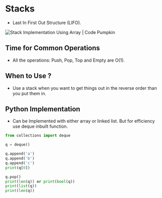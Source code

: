 # Stacks

* Last In First Out Structure (LIFO).  

![Stack Implementation Using Array | Code Pumpkin](https://codepumpkin.com/wp-content/uploads/2017/03/stack.bmp)

## Time for Common Operations

* All the operations: Push, Pop, Top and Empty are O(1).

## When to Use ?

* Use a stack when you want to get things out in the reverse order than you put them in.

## Python Implementation

* Can be Implemented with either array or linked list. But for efficiency use deque inbuilt function.

```python
from collections import deque

q = deque()

q.append('a')
q.append('b')
q.append('c')
print(q[0])

q.pop()
print(len(q)) or print(bool(q))
print(list(q))
print(len(q))
```

